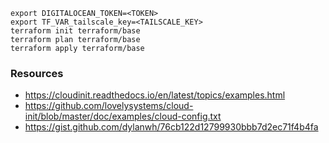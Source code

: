 
```
export DIGITALOCEAN_TOKEN=<TOKEN>
export TF_VAR_tailscale_key=<TAILSCALE_KEY>
terraform init terraform/base
terraform plan terraform/base
terraform apply terraform/base
```

### Resources

- https://cloudinit.readthedocs.io/en/latest/topics/examples.html
- https://github.com/lovelysystems/cloud-init/blob/master/doc/examples/cloud-config.txt
- https://gist.github.com/dylanwh/76cb122d12799930bbb7d2ec71f4b4fa